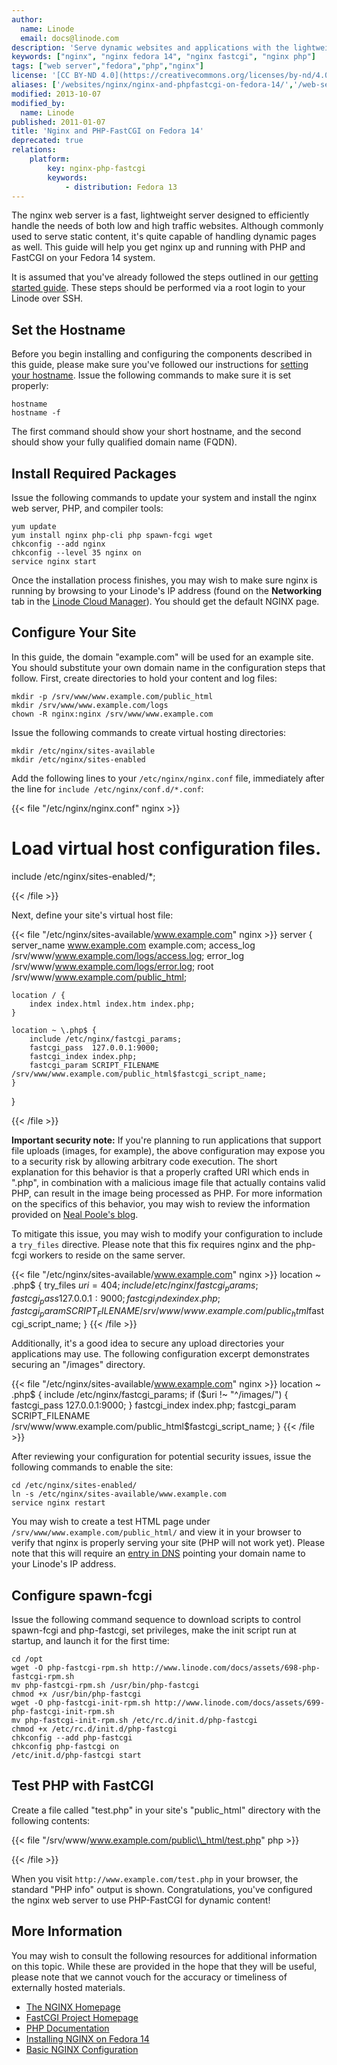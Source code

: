 ```yaml
---
author:
  name: Linode
  email: docs@linode.com
description: 'Serve dynamic websites and applications with the lightweight nginx web server and PHP-FastCGI on Fedora 14'
keywords: ["nginx", "nginx fedora 14", "nginx fastcgi", "nginx php"]
tags: ["web server","fedora","php","nginx"]
license: '[CC BY-ND 4.0](https://creativecommons.org/licenses/by-nd/4.0)'
aliases: ['/websites/nginx/nginx-and-phpfastcgi-on-fedora-14/','/web-servers/nginx/nginx-and-phpfastcgi-on-fedora-14/','/web-servers/nginx/php-fastcgi/fedora-14/']
modified: 2013-10-07
modified_by:
  name: Linode
published: 2011-01-07
title: 'Nginx and PHP-FastCGI on Fedora 14'
deprecated: true
relations:
    platform:
        key: nginx-php-fastcgi
        keywords:
            - distribution: Fedora 13
---
```


The nginx web server is a fast, lightweight server designed to efficiently handle the needs of both low and high traffic websites. Although commonly used to serve static content, it's quite capable of handling dynamic pages as well. This guide will help you get nginx up and running with PHP and FastCGI on your Fedora 14 system.

It is assumed that you've already followed the steps outlined in our [getting started guide](/docs/getting-started/). These steps should be performed via a root login to your Linode over SSH.

## Set the Hostname

Before you begin installing and configuring the components described in this guide, please make sure you've followed our instructions for [setting your hostname](/docs/getting-started#setting-the-hostname). Issue the following commands to make sure it is set properly:

    hostname
    hostname -f

The first command should show your short hostname, and the second should show your fully qualified domain name (FQDN).

## Install Required Packages

Issue the following commands to update your system and install the nginx web server, PHP, and compiler tools:

    yum update
    yum install nginx php-cli php spawn-fcgi wget
    chkconfig --add nginx
    chkconfig --level 35 nginx on
    service nginx start

Once the installation process finishes, you may wish to make sure nginx is running by browsing to your Linode's IP address (found on the **Networking** tab in the [Linode Cloud Manager](http://cloud.linode.com/)). You should get the default NGINX page.

## Configure Your Site

In this guide, the domain "example.com" will be used for an example site. You should substitute your own domain name in the configuration steps that follow. First, create directories to hold your content and log files:

    mkdir -p /srv/www/www.example.com/public_html
    mkdir /srv/www/www.example.com/logs
    chown -R nginx:nginx /srv/www/www.example.com

Issue the following commands to create virtual hosting directories:

    mkdir /etc/nginx/sites-available
    mkdir /etc/nginx/sites-enabled

Add the following lines to your `/etc/nginx/nginx.conf` file, immediately after the line for `include /etc/nginx/conf.d/*.conf`:

{{< file "/etc/nginx/nginx.conf" nginx >}}
# Load virtual host configuration files.
include /etc/nginx/sites-enabled/*;

{{< /file >}}


Next, define your site's virtual host file:

{{< file "/etc/nginx/sites-available/www.example.com" nginx >}}
server {
    server_name www.example.com example.com;
    access_log /srv/www/www.example.com/logs/access.log;
    error_log /srv/www/www.example.com/logs/error.log;
    root /srv/www/www.example.com/public_html;

    location / {
        index index.html index.htm index.php;
    }

    location ~ \.php$ {
        include /etc/nginx/fastcgi_params;
        fastcgi_pass  127.0.0.1:9000;
        fastcgi_index index.php;
        fastcgi_param SCRIPT_FILENAME /srv/www/www.example.com/public_html$fastcgi_script_name;
    }
}

{{< /file >}}


**Important security note:** If you're planning to run applications that support file uploads (images, for example), the above configuration may expose you to a security risk by allowing arbitrary code execution. The short explanation for this behavior is that a properly crafted URI which ends in ".php", in combination with a malicious image file that actually contains valid PHP, can result in the image being processed as PHP. For more information on the specifics of this behavior, you may wish to review the information provided on [Neal Poole's blog](https://nealpoole.com/blog/2011/04/setting-up-php-fastcgi-and-nginx-dont-trust-the-tutorials-check-your-configuration/).

To mitigate this issue, you may wish to modify your configuration to include a `try_files` directive. Please note that this fix requires nginx and the php-fcgi workers to reside on the same server.

{{< file "/etc/nginx/sites-available/www.example.com" nginx >}}
location ~ \.php$ {
    try_files $uri =404;
    include /etc/nginx/fastcgi_params;
    fastcgi_pass 127.0.0.1:9000;
    fastcgi_index index.php;
    fastcgi_param SCRIPT_FILENAME /srv/www/www.example.com/public_html$fastcgi_script_name;
}
{{< /file >}}

Additionally, it's a good idea to secure any upload directories your applications may use. The following configuration excerpt demonstrates securing an "/images" directory.

{{< file "/etc/nginx/sites-available/www.example.com" nginx >}}
location ~ \.php$ {
    include /etc/nginx/fastcgi_params;
    if ($uri !~ "^/images/") {
    fastcgi_pass 127.0.0.1:9000;
    }
    fastcgi_index index.php;
    fastcgi_param SCRIPT_FILENAME /srv/www/www.example.com/public_html$fastcgi_script_name;
}
{{< /file >}}

After reviewing your configuration for potential security issues, issue the following commands to enable the site:

    cd /etc/nginx/sites-enabled/
    ln -s /etc/nginx/sites-available/www.example.com
    service nginx restart

You may wish to create a test HTML page under `/srv/www/www.example.com/public_html/` and view it in your browser to verify that nginx is properly serving your site (PHP will not work yet). Please note that this will require an [entry in DNS](/docs/dns-guides/configuring-dns-with-the-linode-manager) pointing your domain name to your Linode's IP address.

## Configure spawn-fcgi

Issue the following command sequence to download scripts to control spawn-fcgi and php-fastcgi, set privileges, make the init script run at startup, and launch it for the first time:

    cd /opt
    wget -O php-fastcgi-rpm.sh http://www.linode.com/docs/assets/698-php-fastcgi-rpm.sh
    mv php-fastcgi-rpm.sh /usr/bin/php-fastcgi
    chmod +x /usr/bin/php-fastcgi
    wget -O php-fastcgi-init-rpm.sh http://www.linode.com/docs/assets/699-php-fastcgi-init-rpm.sh
    mv php-fastcgi-init-rpm.sh /etc/rc.d/init.d/php-fastcgi
    chmod +x /etc/rc.d/init.d/php-fastcgi
    chkconfig --add php-fastcgi
    chkconfig php-fastcgi on
    /etc/init.d/php-fastcgi start

## Test PHP with FastCGI

Create a file called "test.php" in your site's "public\_html" directory with the following contents:

{{< file "/srv/www/www.example.com/public\\_html/test.php" php >}}
<?php echo phpinfo(); ?>

{{< /file >}}


When you visit `http://www.example.com/test.php` in your browser, the standard "PHP info" output is shown. Congratulations, you've configured the nginx web server to use PHP-FastCGI for dynamic content!

## More Information

You may wish to consult the following resources for additional information on this topic. While these are provided in the hope that they will be useful, please note that we cannot vouch for the accuracy or timeliness of externally hosted materials.

- [The NGINX Homepage](http://nginx.org/)
- [FastCGI Project Homepage](http://www.fastcgi.com/)
- [PHP Documentation](http://www.php.net/docs.php)
- [Installing NGINX on Fedora 14](/docs/web-servers/nginx/installation/fedora-14)
- [Basic NGINX Configuration](/docs/websites/nginx/basic-nginx-configuration)
